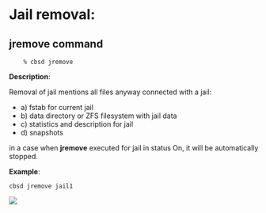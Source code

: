 # Jail removal:

## jremove command

```
	% cbsd jremove
```

**Description**:

Removal of jail mentions all files anyway connected with a jail:

- a) fstab for current jail
- b) data directory or ZFS filesystem with jail data
- c) statistics and description for jail
- d) snapshots

in a case when **jremove** executed for jail in status On, it will be automatically stopped.

**Example**:


```
cbsd jremove jail1
```

![](http://www.bsdstore.ru/img/jremove1.png)

